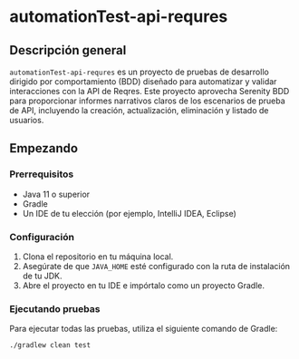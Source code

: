 # automationTest-api-requres

## Descripción general

`automationTest-api-requres` es un proyecto de pruebas de desarrollo dirigido por comportamiento (BDD) diseñado para automatizar y validar interacciones con la API de Reqres. Este proyecto aprovecha Serenity BDD para proporcionar informes narrativos claros de los escenarios de prueba de API, incluyendo la creación, actualización, eliminación y listado de usuarios.

## Empezando

### Prerrequisitos

- Java 11 o superior
- Gradle
- Un IDE de tu elección (por ejemplo, IntelliJ IDEA, Eclipse)

### Configuración

1. Clona el repositorio en tu máquina local.
2. Asegúrate de que `JAVA_HOME` esté configurado con la ruta de instalación de tu JDK.
3. Abre el proyecto en tu IDE e impórtalo como un proyecto Gradle.

### Ejecutando pruebas

Para ejecutar todas las pruebas, utiliza el siguiente comando de Gradle:
```sh
./gradlew clean test
